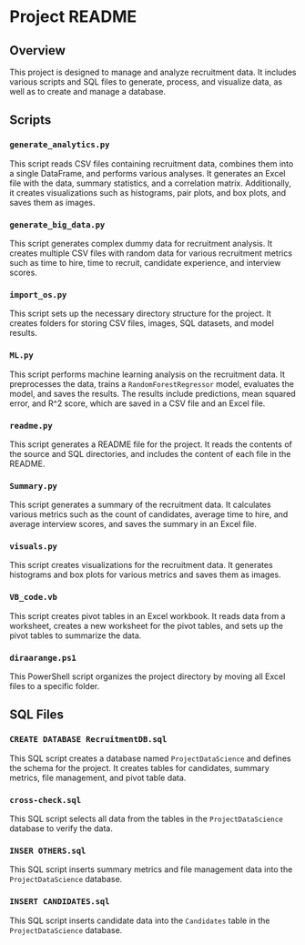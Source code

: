 # Project README

## Overview

This project is designed to manage and analyze recruitment data. It includes various scripts and SQL files to generate, process, and visualize data, as well as to create and manage a database.

## Scripts

### `generate_analytics.py`

This script reads CSV files containing recruitment data, combines them into a single DataFrame, and performs various analyses. It generates an Excel file with the data, summary statistics, and a correlation matrix. Additionally, it creates visualizations such as histograms, pair plots, and box plots, and saves them as images.

### `generate_big_data.py`

This script generates complex dummy data for recruitment analysis. It creates multiple CSV files with random data for various recruitment metrics such as time to hire, time to recruit, candidate experience, and interview scores.

### `import_os.py`

This script sets up the necessary directory structure for the project. It creates folders for storing CSV files, images, SQL datasets, and model results.

### `ML.py`

This script performs machine learning analysis on the recruitment data. It preprocesses the data, trains a `RandomForestRegressor` model, evaluates the model, and saves the results. The results include predictions, mean squared error, and R^2 score, which are saved in a CSV file and an Excel file.

### `readme.py`

This script generates a README file for the project. It reads the contents of the source and SQL directories, and includes the content of each file in the README.

### `Summary.py`

This script generates a summary of the recruitment data. It calculates various metrics such as the count of candidates, average time to hire, and average interview scores, and saves the summary in an Excel file.

### `visuals.py`

This script creates visualizations for the recruitment data. It generates histograms and box plots for various metrics and saves them as images.

### `VB_code.vb`

This script creates pivot tables in an Excel workbook. It reads data from a worksheet, creates a new worksheet for the pivot tables, and sets up the pivot tables to summarize the data.

### `diraarange.ps1`

This PowerShell script organizes the project directory by moving all Excel files to a specific folder.

## SQL Files

### `CREATE DATABASE RecruitmentDB.sql`

This SQL script creates a database named `ProjectDataScience` and defines the schema for the project. It creates tables for candidates, summary metrics, file management, and pivot table data.

### `cross-check.sql`

This SQL script selects all data from the tables in the `ProjectDataScience` database to verify the data.

### `INSER OTHERS.sql`

This SQL script inserts summary metrics and file management data into the `ProjectDataScience` database.

### `INSERT CANDIDATES.sql`

This SQL script inserts candidate data into the `Candidates` table in the `ProjectDataScience` database.
